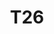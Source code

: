 ---
basin: 'No'
cudn: true
floor: Third
grade: 3
images:
- /room_database/images/noc/t26_1.jpg
- /room_database/images/noc/t26_2.jpg
living_room: 'No'
location: North Court
name: T26
network: Wireless Only
title: T26
---